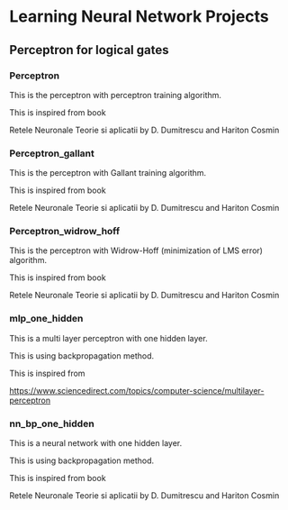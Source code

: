 # Learning Neural Network Projects

## Perceptron for logical gates

### Perceptron

This is the perceptron with perceptron training algorithm.

This is inspired from book

Retele Neuronale Teorie si aplicatii by D. Dumitrescu and Hariton Cosmin

### Perceptron_gallant

This is the perceptron with Gallant training algorithm.

This is inspired from book

Retele Neuronale Teorie si aplicatii by D. Dumitrescu and Hariton Cosmin

### Perceptron_widrow_hoff

This is the perceptron with Widrow-Hoff (minimization of LMS error) algorithm.

This is inspired from book

Retele Neuronale Teorie si aplicatii by D. Dumitrescu and Hariton Cosmin

### mlp_one_hidden

This is a multi layer perceptron with one hidden layer.

This is using backpropagation method.

This is inspired from 

https://www.sciencedirect.com/topics/computer-science/multilayer-perceptron

### nn_bp_one_hidden

This is a neural network with one hidden layer.

This is using backpropagation method.

This is inspired from book

Retele Neuronale Teorie si aplicatii by D. Dumitrescu and Hariton Cosmin

